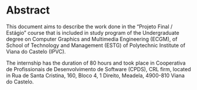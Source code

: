 

# Abstract

This document aims to describe the work done in the “Projeto Final / Estágio” course that is included in study program of the Undergraduate degree on Computer Graphics and Multimedia Engineering (ECGM), of School of Technology and Management (ESTG) of Polytechnic Institute of Viana do Castelo (IPVC).

The internship has the duration of 80 hours and took place in Cooperativa de Profissionais de Desenvolvimento de Software (CPDS), CRL firm, located in Rua de Santa Cristina, 160, Bloco 4, 1 Direito, Meadela, 4900-810 Viana do Castelo.

